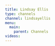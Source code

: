 ```yaml
---
title: Lindsay Ellis
type: channels
channel: lindsayellis
menu:
  main:
    parent: Channels
videos:
---
```


